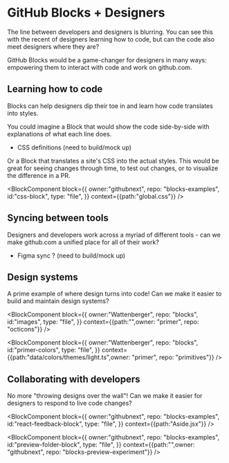 # GitHub Blocks + Designers

The line between developers and designers is blurring. You can see this with the recent of designers learning how to code, but can the code also meet designers where they are?

GitHub Blocks would be a game-changer for designers in many ways: empowering them to interact with code and work on github.com.

## Learning how to code

Blocks can help designers dip their toe in and learn how code translates into styles.

You could imagine a Block that would show the code side-by-side with explanations of what each line does.

- CSS definitions (need to build/mock up)

Or a Block that translates a site's CSS into the actual styles. This would be great for seeing changes through time, to test out changes, or to visualize the difference in a PR.

<BlockComponent
block={{
    owner:"githubnext",
    repo: "blocks-examples",
    id:"css-block",
    type: "file",
  }}
context={{path:"global.css"}}
/>

## Syncing between tools

Designers and developers work across a myriad of different tools - can we make github.com a unified place for all of their work?

- Figma sync ? (need to build/mock up)

## Design systems

A prime example of where design turns into code! Can we make it easier to build and maintain design systems?

<BlockComponent
block={{
    owner:"Wattenberger",
    repo: "blocks",
    id:"images",
    type: "file",
  }}
context={{path:"",owner: "primer", repo: "octicons"}}
/>

<BlockComponent
block={{
    owner:"Wattenberger",
    repo: "blocks",
    id:"primer-colors",
    type: "file",
  }}
context={{path:"data/colors/themes/light.ts",owner: "primer", repo: "primitives"}}
/>

## Collaborating with developers

No more "throwing designs over the wall"! Can we make it easier for designers to respond to live code changes?

<BlockComponent
block={{
    owner:"githubnext",
    repo: "blocks-examples",
    id:"react-feedback-block",
    type: "file",
  }}
context={{path:"Aside.jsx"}}
/>

<BlockComponent
block={{
    owner:"githubnext",
    repo: "blocks-examples",
    id:"preview-folder-block",
    type: "file",
  }}
context={{path:"",owner: "githubnext", repo: "blocks-preview-experiment"}}
/>
